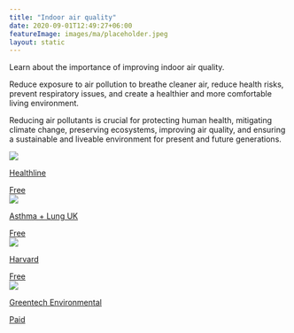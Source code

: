 ```yaml
---
title: "Indoor air quality"
date: 2020-09-01T12:49:27+06:00
featureImage: images/ma/placeholder.jpeg
layout: static
---
```


Learn about the importance of improving indoor air quality.

Reduce exposure to air pollution to breathe cleaner air, reduce health risks, prevent respiratory issues, and create a healthier and more comfortable living environment.

Reducing air pollutants is crucial for protecting human health, mitigating climate change, preserving ecosystems, improving air quality, and ensuring a sustainable and liveable environment for present and future generations.

<a class="ma-link" href="https://www.healthline.com/health/how-to-improve-air-quality-at-home"><div class="ma-card ma-card-Health"><div class="ma-icon"><img src ="/images/Icon-check - health - opacity.svg"/></div><div class="ma-name"><p>Healthline</p></div><div class="ma-paid-text"><span>Free</span></div></div></a><a class="ma-link" href="https://www.asthmaandlung.org.uk/living-with/indoor-air-pollution/improving"><div class="ma-card ma-card-Health"><div class="ma-icon"><img src ="/images/Icon-check - health - opacity.svg"/></div><div class="ma-name"><p>Asthma + Lung UK</p></div><div class="ma-paid-text"><span>Free</span></div></div></a><a class="ma-link" href="https://www.health.harvard.edu/blog/air-pollution-how-to-reduce-harm-to-your-health-202108132567"><div class="ma-card ma-card-Health"><div class="ma-icon"><img src ="/images/Icon-check - health - opacity.svg"/></div><div class="ma-name"><p>Harvard</p></div><div class="ma-paid-text"><span>Free</span></div></div></a><a class="ma-link" href="https://www.awin1.com/cread.php?awinmid=51879&awinaffid=1198638&ued=https%3A%2F%2Fwww.greentechenvironmental.co.uk%2F"><div class="ma-card ma-card-Health"><div class="ma-icon"><img src ="/images/Icon-pound - health - opacity.svg"/></div><div class="ma-name"><p>Greentech Environmental</p></div><div class="ma-paid-text"><span>Paid</span></div></div></a>  

<br/><br/>






